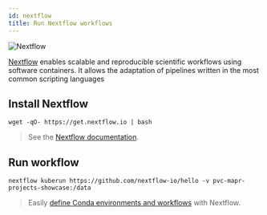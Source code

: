 ```yaml
---
id: nextflow
title: Run Nextflow workflows
---
```


![Nextflow](/dsri-documentation/img/nextflow_logo.png)

[Nextflow](https://www.nextflow.io/) enables scalable and reproducible scientific workflows using software containers. It allows the adaptation of pipelines written in the most common scripting languages

## Install Nextflow

```shell
wget -qO- https://get.nextflow.io | bash
```

> See the [Nextflow documentation](https://www.nextflow.io/docs/latest/getstarted.html#installation).

## Run workflow

```shell
nextflow kuberun https://github.com/nextflow-io/hello -v pvc-mapr-projects-showcase:/data
```

> Easily [define Conda environments and workflows](https://www.nextflow.io/docs/latest/conda.html) with Nextflow.